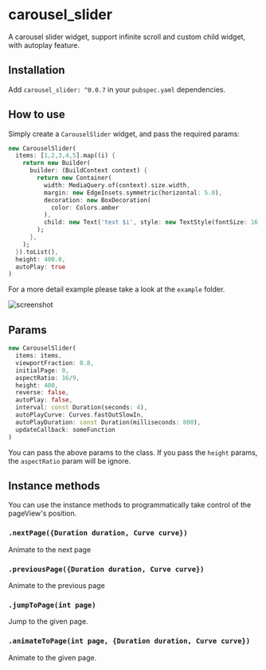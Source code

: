 # carousel_slider

A carousel slider widget, support infinite scroll and custom child widget, with autoplay feature.

## Installation

Add `carousel_slider: ^0.0.7` in your `pubspec.yaml` dependencies.

## How to use

Simply create a `CarouselSlider` widget, and pass the required params:

```dart
new CarouselSlider(
  items: [1,2,3,4,5].map((i) {
    return new Builder(
      builder: (BuildContext context) {
        return new Container(
          width: MediaQuery.of(context).size.width,
          margin: new EdgeInsets.symmetric(horizontal: 5.0),
          decoration: new BoxDecoration(
            color: Colors.amber
          ),
          child: new Text('text $i', style: new TextStyle(fontSize: 16.0),)
        );
      },
    );
  }).toList(),
  height: 400.0,
  autoPlay: true
)
```

For a more detail example please take a look at the `example` folder.

![screenshot](./example/screenshot.gif)

## Params

```dart
new CarouselSlider(
  items: items,
  viewportFraction: 0.8,
  initialPage: 0,
  aspectRatio: 16/9,
  height: 400,
  reverse: false,
  autoPlay: false,
  interval: const Duration(seconds: 4),
  autoPlayCurve: Curves.fastOutSlowIn,
  autoPlayDuration: const Duration(milliseconds: 800),
  updateCallback: someFunction
)
```

You can pass the above params to the class. If you pass the `height` params, the `aspectRatio` param will be ignore.

## Instance methods

You can use the instance methods to programmatically take control of the pageView's position.

### `.nextPage({Duration duration, Curve curve})`

Animate to the next page

### `.previousPage({Duration duration, Curve curve})`

Animate to the previous page

### `.jumpToPage(int page)`

Jump to the given page.

### `.animateToPage(int page, {Duration duration, Curve curve})`

Animate to the given page.